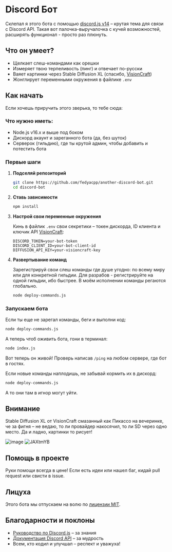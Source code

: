 # Discord Бот

Склепал я этого бота с помощью [discord.js v14](https://discord.js.org/#/docs/main/stable/general/welcome) – крутая тема для связи с Discord API. Такая вот палочка-выручалочка с кучей возможностей, расширять функционал - просто раз плюнуть.

## Что он умеет?

- Щелкает слеш-командами как орешки
- Измеряет твою терпеливость (пинг) и отвечает по-русски
- Ваяет картинки через Stable Diffusion XL (спасибо, [VisionCraft](https://t.me/visioncraft_channel))
- Жонглирует переменными окружения в файлике `.env`

## Как начать

Если хочешь приручить этого зверька, то тебе сюда:

### Что нужно иметь:
- Node.js v16.x и выше под боком
- Дискорд акаунт и зареганного бота (да, без шуток)
- Серверок (гильдию), где ты крутой админ, чтобы добавить и потестить бота

### Первые шаги

1. **Подселяй репозиторий**

   ```bash
   git clone https://github.com/fedyacpp/another-discord-bot.git
   cd discord-bot
   ```

2. **Ставь зависимости**

   ```bash
   npm install
   ```

3. **Настрой свои переменные окружения**

   Кинь в файлик `.env` свои секретики – токен дискорда, ID клиента и ключик API [VisionCraft](https://t.me/visioncraft_channel):

   ```plaintext
   DISCORD_TOKEN=your-bot-token
   DISCORD_CLIENT_ID=your-bot-client-id
   DIFFUSION_API_KEY=your-visioncraft-key
   ```

4. **Развертывание команд**

   Зарегистрируй свои слеш команды где душе угодно: по всему миру или для конкретной гильдии. Для разрабов - регистрируйте на одной гильдии, ибо быстрее. В моём исполнении команды регаются глобально.

   ```bash
   node deploy-commands.js
   ```

### Запускаем бота

Если ты еще не зарегал команды, беги и выполни код:

```bash
node deploy-commands.js
```

А теперь чтоб оживить бота, гони в терминал:

```bash
node index.js
```

Вот теперь он живой! Проверь написав `/ping` на любом сервере, где бот в гостях.

Если новые команды наплодишь, не забывай кормить их в дискорд:

```bash
node deploy-commands.js
```

А то они там в игнор могут уйти.

## Внимание

Stable Diffusion XL от VisionCraft смазанный как Пикассо на вечеринке, че за фигня – не ведаю, то ли провайдер накосячил, то ли SD через одно место. Да и ладно, картинки то рисует!

![image](https://github.com/fedyacpp/another-discord-bot/assets/125286674/713afce2-585d-4634-b947-42e5b29efc51)
![JAXtmYB](https://github.com/fedyacpp/another-discord-bot/assets/125286674/f38007de-bf3d-46a7-ad49-e10377788ff9)

## Помощь в проекте

Руки помощи всегда в цене! Если есть идеи или нашел баг, кидай pull request или свисти в issue.

## Лицуха

Этого бота мы отпускаем на волю по [лицензии MIT](LICENSE).

## Благодарности и поклоны

- [Руководство по Discord.js](https://discordjs.guide/) – за знания
- [Документация Discord API](https://discord.com/developers/docs/intro) – за мудрость
- Всем, кто кодил и улучшал – респект и уважуха!
